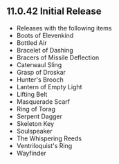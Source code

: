## 11.0.42 Initial Release
- Releases with the following items
- Boots of Elevenkind
- Bottled Air
- Bracelet of Dashing
- Bracers of Missile Deflection
- Caterwaul Sling
- Grasp of Droskar
- Hunter's Brooch
- Lantern of Empty Light
- Lifting Belt
- Masquerade Scarf
- Ring of Torag
- Serpent Dagger
- Skeleton Key
- Soulspeaker
- The Whispering Reeds
- Ventriloquist's Ring
- Wayfinder
